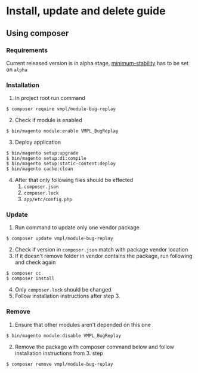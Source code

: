 # Install, update and delete guide
## Using composer
### Requirements
Current released version is in alpha stage,
[minimum-stability](https://getcomposer.org/doc/04-schema.md#minimum-stability)
has to be set on `alpha`

### Installation
1. In project root run command
```shell
$ composer require vmpl/module-bug-replay
```
2. Check if module is enabled
```shell
$ bin/magento module:enable VMPL_BugReplay
```
3. Deploy application
```shell
$ bin/magento setup:upgrade
$ bin/magento setup:di:compile
$ bin/magento setup:static-content:deploy
$ bin/magento cache:clean
```
4. After that only following files should be effected
   1. `composer.json`
   1. `composer.lock`
   1. `app/etc/config.php`

### Update
1. Run command to update only one vendor package
```shell
$ composer update vmpl/module-bug-replay
```
2. Check if version in `composer.json` match with package vendor location
3. If it doesn't remove folder in vendor contains the package, run following and check again
```shell
$ composer cc
$ composer install
```
4. Only `composer.lock` should be changed
5. Follow installation instructions after step 3.

### Remove
1. Ensure that other modules aren't depended on this one
```shell
$ bin/magento module:disable VMPL_BugReplay
```
2. Remove the package with composer command below and follow installation instructions from 3. step
```shell
$ composer remove vmpl/module-bug-replay
```
